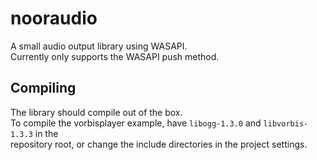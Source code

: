 nooraudio
=========

A small audio output library using WASAPI.  
Currently only supports the WASAPI push method.

Compiling
---------

The library should compile out of the box.  
To compile the vorbisplayer example, have `libogg-1.3.0` and `libvorbis-1.3.3` in the  
repository root, or change the include directories in the project settings.